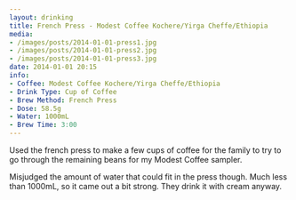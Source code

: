 ```yaml
---
layout: drinking
title: French Press - Modest Coffee Kochere/Yirga Cheffe/Ethiopia
media:
- /images/posts/2014-01-01-press1.jpg
- /images/posts/2014-01-01-press2.jpg
- /images/posts/2014-01-01-press3.jpg
date: 2014-01-01 20:15
info:
- Coffee: Modest Coffee Kochere/Yirga Cheffe/Ethiopia
- Drink Type: Cup of Coffee
- Brew Method: French Press
- Dose: 58.5g
- Water: 1000mL
- Brew Time: 3:00
---
```

Used the french press to make a few cups of coffee for the family to
try to go through the remaining beans for my Modest Coffee sampler.

Misjudged the amount of water that could fit in the press though. Much
less than 1000mL, so it came out a bit strong. They drink it with
cream anyway.
